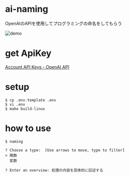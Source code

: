 # ai-naming
OpenAIのAPIを使用してプログラミングの命名をしてもらう

![demo](https://user-images.githubusercontent.com/70571576/222914576-6e764b9b-ae75-492c-acf6-44e57dedc5da.gif)

# get ApiKey
[Account API Keys - OpenAI API](https://platform.openai.com/account/api-keys)

# setup

```
$ cp .env.template .env
$ vi .env
$ make build-linux
```

# how to use

```
$ naming
```

```
? Choose a type:  [Use arrows to move, type to filter]
> 関数
  変数
```

```
? Enter an overview: 処理の内容を具体的に記述する
```

